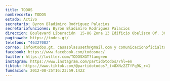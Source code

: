```yaml
---
title: TODOS
nombrecorto: TODOS
estado: Activo
secretario: Byron Bladimiro Rodriguez Palacios
secretariofunciones: Byron Bladimiro Rodriguez Palacios
direccion: Boulevard Liberación  15-86 Zona 13 Edificio Obelisco Of. 308 Guatemala
paginaweb: https://todos.gt/
telefono: "46327082"
correo: info@todos.gt, casasolasuseth@gmail.com y comunicacionoficialtodos@gmail.com
facebook: https://www.facebook.com/todosnac/
twitter: https://twitter.com/TODOSXGT?lang=en
instagram: https://www.instagram.com/partidotodos/?hl=en
tiktok: https://www.tiktok.com/@partidotodos?_t=8XNz2ZTfFq9&_r=1
fundacion: 2012-08-25T16:23:59.142Z
---
```

